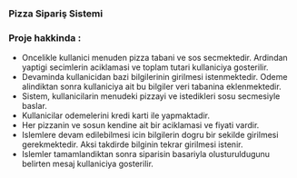 ### Pizza Sipariş Sistemi

### Proje hakkinda : 
    
* Oncelikle kullanici menuden pizza tabani ve sos secmektedir. Ardindan 
yaptigi secimlerin aciklamasi ve toplam tutari kullaniciya gosterilir. 
* Devaminda kullanicidan bazi bilgilerinin girilmesi istenmektedir. Odeme 
alindiktan sonra kullaniciya ait bu bilgiler veri tabanina eklenmektedir. 
* Sistem, kullanicilarin menudeki pizzayi ve istedikleri sosu secmesiyle baslar.
* Kullanicilar odemelerini kredi karti ile yapmaktadir.
* Her pizzanin ve sosun kendine ait bir aciklamasi ve fiyati vardir. 
* Islemlere devam edilebilmesi icin bilgilerin dogru bir sekilde girilmesi 
gerekmektedir. Aksi takdirde bilginin tekrar girilmesi istenir.
* Islemler tamamlandiktan sonra siparisin basariyla olusturuldugunu belirten
mesaj kullaniciya gosterilir.
